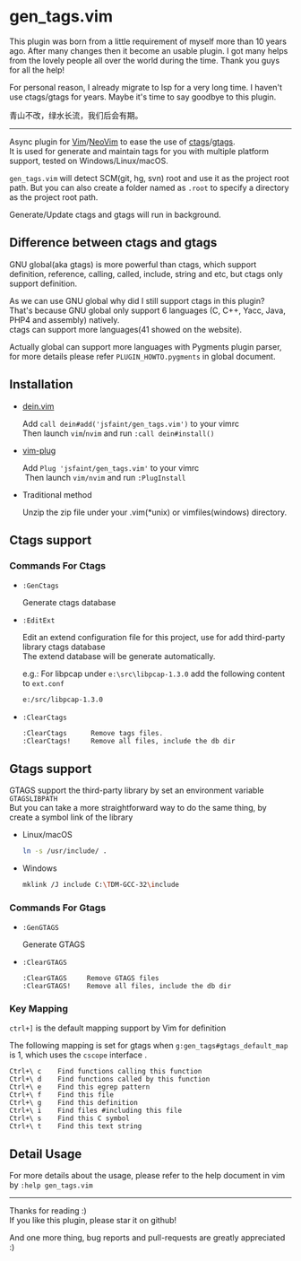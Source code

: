 # gen_tags.vim

This plugin was born from a little requirement of myself more than 10 years ago.
After many changes then it become an usable plugin.
I got many helps from the lovely people all over the world during the time.
Thank you guys for all the help!

For personal reason, I already migrate to lsp for a very long time.
I haven't use ctags/gtags for years. Maybe it's time to say goodbye to this plugin.

青山不改，绿水长流，我们后会有期。

---

  Async plugin for [Vim](https://github.com/vim/vim)/[NeoVim](https://github.com/neovim/neovim) to ease the use of [ctags](http://ctags.io/)/[gtags](http://www.gnu.org/software/global/).</br>
  It is used for generate and maintain tags for you with multiple platform support, tested on Windows/Linux/macOS.

  `gen_tags.vim` will detect SCM(git, hg, svn) root and use it as the project root path. But you can also create a folder named as `.root` to specify a directory as the project root path.

  Generate/Update ctags and gtags will run in background.

## Difference between ctags and gtags

  GNU global(aka gtags) is more powerful than ctags, which support definition, reference, calling, called, include, string and etc, but ctags only support definition.

  As we can use GNU global why did I still support ctags in this plugin?</br>
  That's because GNU global only support 6 languages (C, C++, Yacc, Java, PHP4 and assembly) natively.</br>
  ctags can support more languages(41 showed on the website).

  Actually global can support more languages with Pygments plugin parser, for more details please refer `PLUGIN_HOWTO.pygments` in global document.

## Installation

* [dein.vim](https://github.com/shougo/dein.vim)

  Add `call dein#add('jsfaint/gen_tags.vim')` to your vimrc</br>
  Then launch `vim`/`nvim` and run `:call dein#install()`

* [vim-plug](https://github.com/junegunn/vim-plug)

  Add `Plug 'jsfaint/gen_tags.vim'` to your vimrc</br>
  Then launch `vim/nvim` and run `:PlugInstall`

* Traditional method

  Unzip the zip file under your .vim(*unix) or vimfiles(windows) directory.

## Ctags support

### Commands For Ctags

  * `:GenCtags`

    Generate ctags database

  * `:EditExt`

    Edit an extend configuration file for this project, use for add third-party library ctags database</br>
    The extend database will be generate automatically.

    e.g.: For libpcap under `e:\src\libpcap-1.3.0` add the following content to `ext.conf`

    ```bash
    e:/src/libpcap-1.3.0
    ```

  * `:ClearCtags`

    ```viml
    :ClearCtags      Remove tags files.
    :ClearCtags!     Remove all files, include the db dir
    ```

## Gtags support

  GTAGS support the third-party library by set an environment variable `GTAGSLIBPATH`</br>
  But you can take a more straightforward way to do the same thing, by create a symbol link of the library

  * Linux/macOS

    ```bash
    ln -s /usr/include/ .
    ```

  * Windows

    ```bash
    mklink /J include C:\TDM-GCC-32\include
    ```

### Commands For Gtags

  * `:GenGTAGS`

    Generate GTAGS

  * `:ClearGTAGS`

    ```viml
    :ClearGTAGS     Remove GTAGS files
    :ClearGTAGS!    Remove all files, include the db dir
    ```

### Key Mapping

  `ctrl+]` is the default mapping support by Vim for definition

  The following mapping is set for gtags when `g:gen_tags#gtags_default_map` is 1,
which uses the `cscope` interface .

  ```text
  Ctrl+\ c    Find functions calling this function
  Ctrl+\ d    Find functions called by this function
  Ctrl+\ e    Find this egrep pattern
  Ctrl+\ f    Find this file
  Ctrl+\ g    Find this definition
  Ctrl+\ i    Find files #including this file
  Ctrl+\ s    Find this C symbol
  Ctrl+\ t    Find this text string
  ```

## Detail Usage

For more details about the usage, please refer to the help document in vim by `:help gen_tags.vim`

----

Thanks for reading :)</br>
If you like this plugin, please star it on github!

And one more thing, bug reports and pull-requests are greatly appreciated :)
